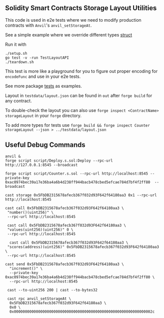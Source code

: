 ## Solidity Smart Contracts Storage Layout Utilities

This code is used in e2e tests where we need to modify production contracts with `Anvil`'s `anvil_setStorageAt`.

See a simple example where we override different types [struct](layout_api_test.go)

Run it with
```
./setup.sh
go test -v -run TestLayoutAPI
./teardown.sh
```
This test is more like a playground for you to figure out proper encoding for `encodeFunc` and use in your e2e tests.

See more package [tests](layout_test.go) as examples.

Layout in `testdata/layout.json` can be found in `out` after `forge build` for any contract.

To double-check the layout you can also use `forge inspect <ContractName> storageLayout` in your `forge` directory.

To add more types for tests use `forge build && forge inspect Counter storageLayout --json > ../testdata/layout.json`

## Useful Debug Commands

```
anvil &
forge script script/Deploy.s.sol:Deploy --rpc-url http://127.0.0.1:8545 --broadcast

forge script script/Counter.s.sol --rpc-url http://localhost:8545 --private-key 0xac0974bec39a17e36ba4a6b4d238ff944bacb478cbed5efcae784d7bf4f2ff80  --broadcast

cast storage 0x5FbDB2315678afecb367f032d93F642f64180aa3 0x1 --rpc-url http://localhost:8545

cast call 0x5FbDB2315678afecb367f032d93F642f64180aa3 \
 "number()(uint256)" \
 --rpc-url http://localhost:8545
 
 cast call 0x5FbDB2315678afecb367f032d93F642f64180aa3 \
 "values(uint256)(uint256)" 0 \
 --rpc-url http://localhost:8545
 
  cast call 0x5FbDB2315678afecb367f032d93F642f64180aa3 \
 "scores(address)(uint256)" 0x5FbDB2315678afecb367f032d93F642f64180aa3 \
 --rpc-url http://localhost:8545

cast send 0x5FbDB2315678afecb367f032d93F642f64180aa3 \
  "increment()" \
  --private-key 0xac0974bec39a17e36ba4a6b4d238ff944bacb478cbed5efcae784d7bf4f2ff80 \
  --rpc-url http://localhost:8545
  
 cast --to-uint256 200 | cast --to-bytes32
 
 cast rpc anvil_setStorageAt \
  0x5FbDB2315678afecb367f032d93F642f64180aa3 \
  0x0 \
  0x000000000000000000000000000000000000000000000000000000000000002c
```